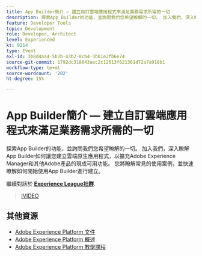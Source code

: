 ```yaml
---
title: App Builder簡介 — 建立自訂雲端應用程式來滿足業務需求所需的一切
description: 探索App Builder的功能，並詢問我們您希望瞭解的一切。 加入我們，深入瞭解App Builder如何讓您建立雲端原生應用程式，以擴充Adobe Experience Manager和其他Adobe產品的現成可用功能。 您將瞭解常見的使用案例，並快速瞭解如何開始使用App Builder進行建立。
feature: Developer Tools
topic: Development
role: Developer, Architect
level: Experienced
kt: 9214
type: Event
exl-id: 3b8d4aa4-5b2b-43b2-8cb4-3b01e2fb6e74
source-git-commit: 1792dc318643aec2c12613f621361d72a7a918b1
workflow-type: tm+mt
source-wordcount: '202'
ht-degree: 15%

---
```


# App Builder簡介 — 建立自訂雲端應用程式來滿足業務需求所需的一切

探索App Builder的功能，並詢問我們您希望瞭解的一切。 加入我們，深入瞭解App Builder如何讓您建立雲端原生應用程式，以擴充Adobe Experience Manager和其他Adobe產品的現成可用功能。 您將瞭解常見的使用案例，並快速瞭解如何開始使用App Builder進行建立。

繼續對話於 **[Experience League社群](https://adobe.ly/3AYeJlv)**.

>[!VIDEO](https://video.tv.adobe.com/v/337767/?quality=12&learn=on&hidetitle=true)

## 其他資源

- [Adobe Experience Platform 文件](https://experienceleague.adobe.com/docs/experience-platform.html)
- [Adobe Experience Platform 概述](https://experienceleague.adobe.com/docs/experience-platform/landing/home.html?lang=zh-Hant)
- [Adobe Experience Platform 教學課程](https://experienceleague.adobe.com/docs/platform-learn/tutorials/overview.html?lang=zh-Hant)
